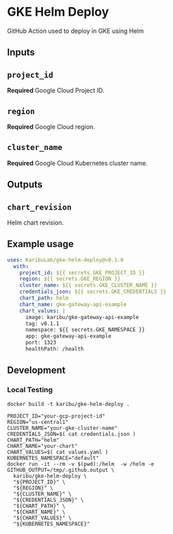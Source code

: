 # GKE Helm Deploy

GitHub Action used to deploy in GKE using Helm

## Inputs

## `project_id`

**Required** Google Cloud Project ID.

## `region`

**Required** Google Cloud region.

## `cluster_name`

**Required** Google Cloud Kubernetes cluster name.

## Outputs

## `chart_revision`

Helm chart revision.

## Example usage

```yaml
uses: KaribuLab/gke-helm-deploy@v0.1.0
  with:
    project_id: ${{ secrets.GKE_PROJECT_ID }}
    region: ${{ secrets.GKE_REGION }}
    cluster_name: ${{ secrets.GKE_CLUSTER_NAME }}
    credentials_json: ${{ secrets.GKE_CREDENTIALS }}
    chart_path: helm
    chart_name: gke-gateway-api-example
    chart_values: |
      image: karibu/gke-gateway-api-example
      tag: v0.1.1
      namespace: ${{ secrets.GKE_NAMESPACE }}
      app: gke-gateway-api-example
      port: 1323
      healthPath: /health
```

## Development

### Local Testing

```shell
docker build -t karibu/gke-helm-deploy .
```

```shell
PROJECT_ID="your-gcp-project-id"
REGION="us-central1"
CLUSTER_NAME="your-gke-cluster-name"
CREDENTIALS_JSON=$( cat credentials.json )
CHART_PATH="helm"
CHART_NAME="your-chart"
CHART_VALUES=$( cat values.yaml )
KUBERNETES_NAMESPACE="default"
docker run -it --rm -v $(pwd):/helm  -w /helm -e GITHUB_OUTPUT=/tmp/.github.output \
  karibu/gke-helm-deploy \
  "${PROJECT_ID}" \
  "${REGION}" \
  "${CLUSTER_NAME}" \
  "${CREDENTIALS_JSON}" \
  "${CHART_PATH}" \
  "${CHART_NAME}" \
  "${CHART_VALUES}" \
  "${KUBERNETES_NAMESPACE}"
```
